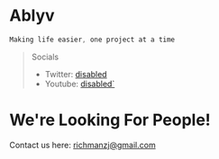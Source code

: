 # Ablyv

```css
Making life easier, one project at a time
```

> Socials
>- Twitter: <a href="https://twitter.com/AblyvS" target="_blank">disabled</a>
>- Youtube: <a href="https://www.youtube.com/@ablyv9245" target="_blank">disabled`</a>

# We're Looking For People!
Contact us here: richmanzj@gmail.com
